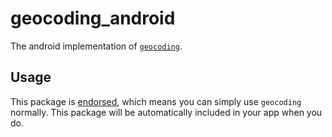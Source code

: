 # geocoding\_android

The android implementation of [`geocoding`][1].

## Usage

This package is [endorsed][2], which means you can simply use `geocoding`
normally. This package will be automatically included in your app when you do.

[1]: https://pub.dev/packages/geocoding
[2]: https://flutter.dev/docs/development/packages-and-plugins/developing-packages#endorsed-federated-plugin
